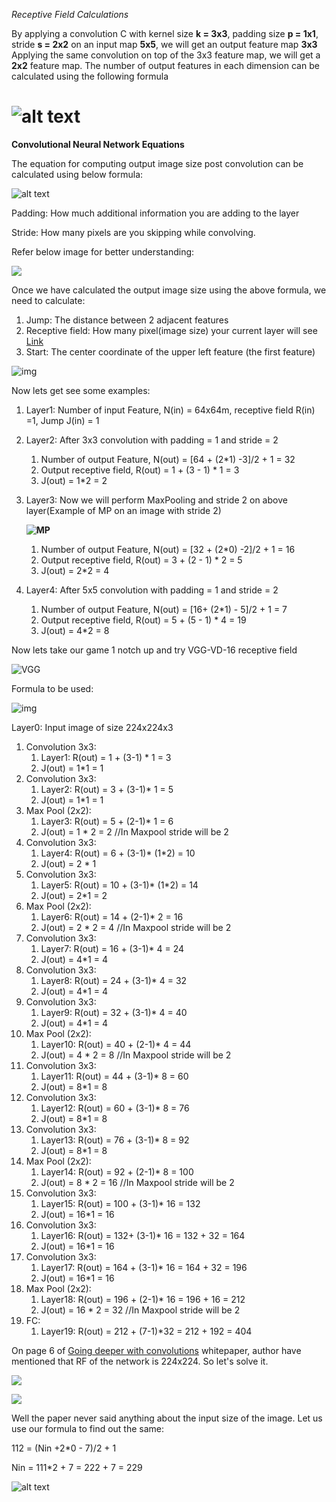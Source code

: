 *Receptive Field Calculations*

By applying a convolution C with kernel size **k = 3x3**, padding size **p = 1x1**, stride **s = 2x2** on an input map **5x5**, we will get an output feature map **3x3**  Applying the same convolution on top of the 3x3 feature map, we will get a **2x2** feature map. The number of output features in each dimension can be calculated using the following formula

![alt text](https://cdn-images-1.medium.com/max/2000/1*D47ER7IArwPv69k3O_1nqQ.png)
=======
**Convolutional Neural Network Equations**

The equation for computing output image size post convolution can be calculated using below formula:

![alt text](https://cdn-images-1.medium.com/max/1600/1*D47ER7IArwPv69k3O_1nqQ.png)

Padding: How much additional information you are adding to the layer

Stride: How many pixels are you skipping while convolving.

Refer below image for better understanding:

![](Images/StrideAndPadding.jpg)

Once we have calculated the output image size using the above formula, we need to calculate:

1. Jump: The distance between 2 adjacent features
2. Receptive field: How many pixel(image size) your current layer will see [Link](<https://www.quora.com/What-is-max-pooling-in-convolutional-neural-networks>)
3. Start: The center coordinate of the upper left feature (the first feature)

![img](https://cdn-images-1.medium.com/max/1600/1*gtEtvAQqaAubgvfQycgnyQ.png)

Now lets get see some examples:

1. Layer1: Number of input Feature, N(in) = 64x64m, receptive field R(in) =1, Jump J(in) = 1

2. Layer2: After 3x3 convolution with padding = 1 and stride = 2
   1. Number of output Feature, N(out) = [64 + (2*1) -3]/2 + 1 = 32
   2. Output receptive field, R(out) = 1 + (3 - 1) * 1 = 3
   3. J(out) = 1*2 = 2 

3. Layer3: Now we will perform MaxPooling and stride 2 on above layer(Example of MP on an image with stride 2)

   **![MP](https://qph.fs.quoracdn.net/main-qimg-8afedfb2f82f279781bfefa269bc6a90.webp)**

   1. Number of output Feature, N(out) = [32 + (2*0) -2]/2 + 1 = 16
   2. Output receptive field, R(out) = 3 + (2 - 1) * 2 = 5
   3. J(out) = 2*2 = 4 

4. Layer4: After 5x5 convolution with padding = 1 and stride = 2
   1. Number of output Feature, N(out) = [16+ (2*1) - 5]/2 + 1 = 7
   2. Output receptive field, R(out) = 5 + (5 - 1) * 4 = 19 
   3. J(out) = 4*2 = 8 

Now lets take our game 1 notch up and try VGG-VD-16 receptive field

![VGG](Images/vgg-vd-16-receptive-field.png) 

Formula to be used:

![img](https://cdn-images-1.medium.com/max/1600/1*gtEtvAQqaAubgvfQycgnyQ.png)

Layer0: Input image of size 224x224x3

1. Convolution 3x3:  
   1. Layer1: R(out) =  1 + (3-1) * 1 = 3
   2. J(out) = 1*1 = 1
2. Convolution 3x3: 
   1. Layer2: R(out) = 3 + (3-1)* 1 = 5
   2. J(out) = 1*1 = 1
3. Max Pool (2x2):
   1. Layer3: R(out) = 5 + (2-1)* 1 = 6
   2. J(out) = 1 * 2 = 2 //In Maxpool stride will be 2
4. Convolution 3x3: 
   1. Layer4: R(out) = 6 + (3-1)* (1*2) = 10
   2. J(out) = 2 * 1
5. Convolution 3x3: 
   1. Layer5: R(out) = 10 + (3-1)* (1*2) = 14
   2. J(out) = 2*1 = 2
6. Max Pool (2x2):
   1. Layer6: R(out) = 14 + (2-1)* 2 = 16
   2. J(out) = 2 * 2 = 4 //In Maxpool stride will be 2
7. Convolution 3x3: 
   1. Layer7: R(out) = 16 + (3-1)* 4 = 24
   2. J(out) = 4*1 = 4
8. Convolution 3x3: 
   1. Layer8: R(out) = 24 + (3-1)* 4 = 32
   2. J(out) = 4*1 = 4
9. Convolution 3x3: 
   1. Layer9: R(out) = 32 + (3-1)* 4 = 40
   2. J(out) = 4*1 = 4
10. Max Pool (2x2):
    1. Layer10: R(out) = 40 + (2-1)* 4 = 44
    2. J(out) = 4 * 2 = 8 //In Maxpool stride will be 2
11. Convolution 3x3: 
    1. Layer11: R(out) = 44 + (3-1)* 8 = 60
    2. J(out) = 8*1 = 8
12. Convolution 3x3: 
    1. Layer12: R(out) = 60 + (3-1)* 8 = 76
    2. J(out) = 8*1 = 8
13. Convolution 3x3: 
    1. Layer13: R(out) = 76 + (3-1)* 8 = 92
    2. J(out) = 8*1 = 8
14. Max Pool (2x2):
    1. Layer14: R(out) = 92 + (2-1)* 8 = 100
    2. J(out) = 8 * 2 = 16 //In Maxpool stride will be 2
15. Convolution 3x3: 
    1. Layer15: R(out) = 100 + (3-1)* 16 = 132
    2. J(out) = 16*1 = 16
16. Convolution 3x3: 
    1. Layer16: R(out) = 132+ (3-1)* 16 = 132 + 32 = 164
    2. J(out) = 16*1 = 16
17. Convolution 3x3: 
    1. Layer17: R(out) = 164 + (3-1)* 16 = 164 + 32 = 196
    2. J(out) = 16*1 = 16
18. Max Pool (2x2):
    1. Layer18: R(out) = 196 + (2-1)* 16 = 196 + 16 = 212
    2. J(out) = 16 * 2 = 32 //In Maxpool stride will be 2
19. FC:
    1. Layer19: R(out) = 212 + (7-1)*32  = 212 + 192 = 404



On page 6 of [Going deeper with convolutions](<https://arxiv.org/pdf/1409.4842.pdf>) whitepaper, author have mentioned that RF of the network is 224x224. So let's solve it. 



![](https://raw.githubusercontent.com/sumitc91/data/master/askgif/hd_61a3c07b-6ac3-478c-b068-10e54cde95ac_sunny-deol_wm_icon.gif)

![](C:/Users/mritunjai_pratapsing/Documents/Personal/Training/ML/EVA/Class%20DNN/7.%20Network%20Architectures%20&%20Receptive%20Fields/Images/GoogleNetImage.png)

Well the paper never said anything about the input size of the image. Let us use our formula to find out the same:

112 = (Nin +2*0 - 7)/2 + 1

Nin = 111*2 + 7 = 222 + 7 = 229

![alt text](Images/ReceptiveFieldCalculationM.jpg)

